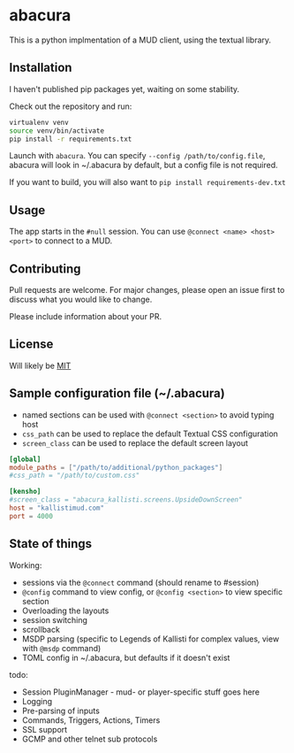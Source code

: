 # abacura

This is a python implmentation of a MUD client, using the textual library.

## Installation

I haven't published pip packages yet, waiting on some stability.

Check out the repository and run:
```bash
virtualenv venv
source venv/bin/activate
pip install -r requirements.txt
```

Launch with `abacura`.  You can specify `--config /path/to/config.file`,
abacura will look in ~/.abacura by default, but a config file is not required.

If you want to build, you will also want to `pip install requirements-dev.txt`

## Usage
The app starts in the `#null` session.  You can use `@connect <name> <host> <port>`
to connect to a MUD.

## Contributing

Pull requests are welcome.  For major changes, please open an issue first to
discuss what you would like to change.

Please include information about your PR.

## License

Will likely be [MIT](https://choosealicense.com/licenses/mit/)

## Sample configuration file (~/.abacura)
* named sections can be used with `@connect <section>` to avoid typing host
* `css_path` can be used to replace the default Textual CSS configuration
* `screen_class` can be used to replace the default screen layout

```toml
[global]
module_paths = ["/path/to/additional/python_packages"]
#css_path = "/path/to/custom.css"

[kensho]
#screen_class = "abacura_kallisti.screens.UpsideDownScreen"
host = "kallistimud.com"
port = 4000
```

## State of things
Working:
* sessions via the `@connect` command (should rename to #session)
* `@config` command to view config, or `@config <section>` to view specific section
* Overloading the layouts
* session switching
* scrollback
* MSDP parsing (specific to Legends of Kallisti for complex values, view with `@msdp` command)
* TOML config in ~/.abacura, but defaults if it doesn't exist

todo:
* Session PluginManager - mud- or player-specific stuff goes here
* Logging
* Pre-parsing of inputs
* Commands, Triggers, Actions, Timers
* SSL support
* GCMP and other telnet sub protocols

